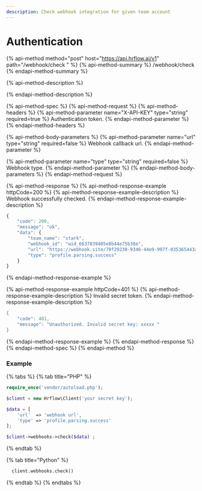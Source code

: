 ```yaml
---
description: Check webhook integration for given team account
---
```


# Authentication

{% api-method method="post" host="https://api.hrflow.ai/v1" path="/webhook/check " %}
{% api-method-summary %}
/webhook/check
{% endapi-method-summary %}

{% api-method-description %}

{% endapi-method-description %}

{% api-method-spec %}
{% api-method-request %}
{% api-method-headers %}
{% api-method-parameter name="X-API-KEY" type="string" required=true %}
Authentication token.
{% endapi-method-parameter %}
{% endapi-method-headers %}

{% api-method-body-parameters %}
{% api-method-parameter name="url" type="string" required=false %}
Webhook callback url.
{% endapi-method-parameter %}

{% api-method-parameter name="type" type="string" required=false %}
Webhook type.
{% endapi-method-parameter %}
{% endapi-method-body-parameters %}
{% endapi-method-request %}

{% api-method-response %}
{% api-method-response-example httpCode=200 %}
{% api-method-response-example-description %}
Webhook successfully checked.
{% endapi-method-response-example-description %}

```javascript
{
    "code": 200,
    "message": "ok",
    "data": {
        "team_name": "stark",
        "webhook_id": "wid_6637839405e8b44e75b38e",
        "url": "https://webhook.site/79f29230-9346-44e9-997f-035365443a64",
        "type": "profile.parsing.success"
    }
}
```
{% endapi-method-response-example %}

{% api-method-response-example httpCode=401 %}
{% api-method-response-example-description %}
Invalid secret token.
{% endapi-method-response-example-description %}

```java
{
    "code": 401,
    "message": "Unauthorized. Invalid secret key: xxxxx "
}
```
{% endapi-method-response-example %}
{% endapi-method-response %}
{% endapi-method-spec %}
{% endapi-method %}

### Example

{% tabs %}
{% tab title="PHP" %}
```php
require_once('vendor/autoload.php');

$client = new Hrflow\Client('your secret key');

$data = [
    'url'  => 'webhook url',
    'type' => 'profile.parsing.success'
];

$client->webhooks->check($data) ;
```
{% endtab %}

{% tab title="Python" %}
```python
  client.webhooks.check()
```
{% endtab %}
{% endtabs %}

